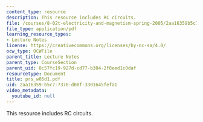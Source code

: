 ```yaml
---
content_type: resource
description: This resource includes RC circuits.
file: /courses/8-02t-electricity-and-magnetism-spring-2005/2aa16359b5c77376d08f3301645fefa1_prs_w05d1.pdf
file_type: application/pdf
learning_resource_types:
- Lecture Notes
license: https://creativecommons.org/licenses/by-nc-sa/4.0/
ocw_type: OCWFile
parent_title: Lecture Notes
parent_type: CourseSection
parent_uid: 8c57fc19-927d-cd77-b384-2f8eed1c0daf
resourcetype: Document
title: prs_w05d1.pdf
uid: 2aa16359-b5c7-7376-d08f-3301645fefa1
video_metadata:
  youtube_id: null
---
```

This resource includes RC circuits.